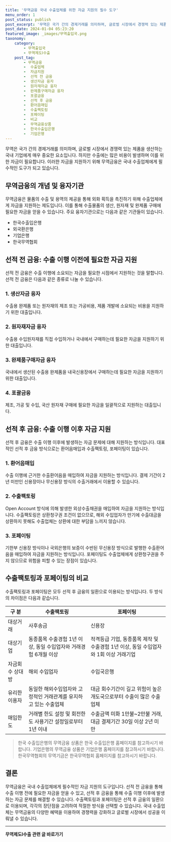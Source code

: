 ```yaml
---
title: '무역금융 국내 수출업체를 위한 자금 지원의 필수 도구'
menu_order: 1
post_status: publish
post_excerpt: '무역은 국가 간의 경제거래를 의미하며, 글로벌 시장에서 경쟁력 있는 제품을 생산하는 국내 기업에게 매우 중요한 요소입니다. 하지만 수출에는 많은 비용이 발생하며 이를 위한 자금이 필요합니다. 이러한 자금을 지원하기 위해 무역금융은 국내 수출업체에게 필수적인 도구가 되고 있습니다.'
post_date: 2024-01-04 05:23:20
featured_image: _images/무역출입국.png
taxonomy:
    category:
        - 무역출입국
        - 무역제도Ⅰ수출
    post_tag:
        - 무역금융
        -  수출업체
        -  자금지원
        -  선적 전 금융
        -  생산자금 융자
        -  원자재자금 융자
        -  완제품구매자금 융자
        -  포괄금융
        -  선적 후 금융
        -  환어음매입
        -  수출팩토링
        -  포페이팅
        -  비교
        -  무역금융상품
        -  한국수출입은행
        -  기업은행
---
```



무역은 국가 간의 경제거래를 의미하며, 글로벌 시장에서 경쟁력 있는 제품을 생산하는 국내 기업에게 매우 중요한 요소입니다. 하지만 수출에는 많은 비용이 발생하며 이를 위한 자금이 필요합니다. 이러한 자금을 지원하기 위해 무역금융은 국내 수출업체에게 필수적인 도구가 되고 있습니다.

## 무역금융의 개념 및 융자기관

무역금융은 물품의 수출 및 용역의 제공을 통해 외화 획득을 촉진하기 위해 수출업체에게 자금을 지원하는 제도입니다. 이를 통해 수출물품의 생산, 원자재 및 완제품 구매에 필요한 자금을 얻을 수 있습니다. 주요 융자기관으로는 다음과 같은 기관들이 있습니다.

- 한국수출입은행
- 외국환은행
- 기업은행
- 한국무역협회

## 선적 전 금융: 수출 이행 이전에 필요한 자금 지원

선적 전 금융은 수출 이행에 소요되는 자금을 필요한 시점에서 지원하는 것을 말합니다. 선적 전 금융은 다음과 같은 종류로 나눌 수 있습니다.

### 1. 생산자금 융자

수출용 완제품 또는 원자재의 제조 또는 가공비용, 제품 개발에 소요되는 비용을 지원하기 위한 대출입니다.

### 2. 원자재자금 융자

수출용 수입원자재를 직접 수입하거나 국내에서 구매하는데 필요한 자금을 지원하기 위한 대출입니다.

### 3. 완제품구매자금 융자

국내에서 생산된 수출용 완제품을 내국신용장에서 구매하는데 필요한 자금을 지원하기 위한 대출입니다.

### 4. 포괄금융

제조, 가공 및 수입, 국산 원자재 구매에 필요한 자금을 일괄적으로 지원하는 대출입니다.

## 선적 후 금융: 수출 이행 이후 자금 지원

선적 후 금융은 수출 이행 이후에 발생하는 자금 문제에 대해 지원하는 방식입니다. 대표적인 선적 후 금융 방식으로는 환어음매입과 수출팩토링, 포페이팅이 있습니다.

### 1. 환어음매입

수출 이행에 근거한 수출환어음을 매입하여 자금을 지원하는 방식입니다. 결제 기간이 2년 미만인 신용장이나 무신용장 방식의 수출거래에서 이용할 수 있습니다.

### 2. 수출팩토링

Open Account 방식에 의해 발생한 외상수출채권을 매입하여 자금을 지원하는 방식입니다. 수출팩토링은 상환청구권 조건이 없으므로, 해외 수입업자가 만기에 수출대금을 상환하지 못해도 수출업체는 상환에 대한 부담을 느끼지 않습니다.

### 3. 포페이팅

기한부 신용장 방식이나 국외은행의 보증이 수반된 무신용장 방식으로 발행한 수출환어음을 매입하여 자금을 지원하는 방식입니다. 포페이팅도 수출업체에게 상환청구권을 주지 않으므로 위험을 피할 수 있는 장점이 있습니다.

## 수출팩토링과 포페이팅의 비교

수출팩토링과 포페이팅은 모두 선적 후 금융의 일환으로 이용되는 방식입니다. 두 방식의 차이점은 다음과 같습니다.

구 분 | 수출팩토링 | 포페이팅
-----|-----------|---------
대상거래 | 사후송금 | 신용장
대상기업 | 동종품목 수출경험 1년 이상, 동일 수입업자와 거래경험 6개월 이상 | 적격등급 기업, 동종품목 제작 및 수출경험 1년 이상, 동일 수입업자와 1회 이상 거래기업
자금회수 상대방 | 해외 수입업자 | 수입국은행
유리한 이용자 | 동일한 해외수입업자와 고정적인 거래관계를 유지하고 있는 수출업체 | 대금 회수기간이 길고 위험이 높은 개도국으로부터 수출이 많은 수출업체
매입한도 | 거래별 한도 설정 및 회전한도 사용기간 설정일로부터 1년 이내 | 수출금액 미화 1만불~2만불 거래, 대금 결제기간 30일 이상 2년 미만

> 한국 수출입은행의 무역금융 상품은 한국 수출입은행 홈페이지를 참고하시기 바랍니다.
> 기업은행의 무역금융 상품은 기업은행 홈페이지를 참고하시기 바랍니다.
> 한국무역협회의 무역기금은 한국무역협회 홈페이지를 참고하시기 바랍니다.

## 결론

무역금융은 국내 수출업체에게 필수적인 자금 지원의 도구입니다. 선적 전 금융을 통해 수출 이행 전에 필요한 자금을 얻을 수 있고, 선적 후 금융을 통해 수출 이행 이후에 발생하는 자금 문제를 해결할 수 있습니다. 수출팩토링과 포페이팅은 선적 후 금융의 일환으로 이용되며, 각각의 장단점을 고려하여 적절한 방식을 선택할 수 있습니다. 국내 수출업체는 무역금융의 다양한 혜택을 이용하여 경쟁력을 강화하고 글로벌 시장에서 성공을 이뤄낼 수 있습니다.
<!-- wp:separator -->
<hr class="wp-block-separator has-alpha-channel-opacity"/>
<!-- /wp:separator -->

<!-- wp:group {"backgroundColor":"base","layout":{"type":"constrained"}} -->
<div class="wp-block-group has-base-background-color has-background"><!-- wp:paragraph {"align":"center","fontSize":"medium"} -->
<p class="has-text-align-center has-large-font-size"><strong>무역제도Ⅰ수출 관련 글 바로가기</strong></p>
<!-- /wp:paragraph -->


<!-- wp:latest-posts
{"categories":[{"id":14332,"count":19,"description":"","link":"https://uknowlaw.com/category/%eb%ac%b4%ec%97%ad%ec%a0%9c%eb%8f%84%e2%85%b0%ec%88%98%ec%b6%9c/","name":"무역제도Ⅰ수출","slug":"무역제도Ⅰ수출","taxonomy":"category","parent":0,"meta":[],"_links":{"self":[{"href":"https://uknowlaw.com/wp-json/wp/v2/categories/14332"}],"collection":[{"href":"https://uknowlaw.com/wp-json/wp/v2/categories"}],"about":[{"href":"https://uknowlaw.com/wp-json/wp/v2/taxonomies/category"}],"wp:post_type":[{"href":"https://uknowlaw.com/wp-json/wp/v2/posts?categories=14332"}],"curies":[{"name":"wp","href":"https://api.w.org/{rel}","templated":true}]}}],"postsToShow":100,"excerptLength":28,"postLayout":"grid","columns":2,"featuredImageAlign":"left","featuredImageSizeSlug":"large","fontSize":"small"} /--></div>
<!-- /wp:group -->